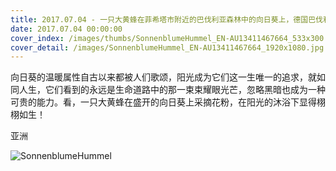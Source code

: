 ```yaml
---
title: 2017.07.04 - 一只大黄蜂在菲希塔市附近的巴伐利亚森林中的向日葵上，德国巴伐利亚 (© Rüdiger Hess/geo-select FotoArt)
date: 2017.07.04 00:00:00
cover_index: /images/thumbs/SonnenblumeHummel_EN-AU13411467664_533x300.jpg
cover_detail: /images/SonnenblumeHummel_EN-AU13411467664_1920x1080.jpg
---
```


向日葵的温暖属性自古以来都被人们歌颂，阳光成为它们这一生唯一的追求，就如同人生，它们看到的永远是生命道路中的那一束束耀眼光芒，忽略黑暗也成为一种可贵的能力。看，一只大黄蜂在盛开的向日葵上采摘花粉，在阳光的沐浴下显得栩栩如生！

亚洲

![SonnenblumeHummel](/images/SonnenblumeHummel_EN-AU13411467664_1920x1080.jpg)
